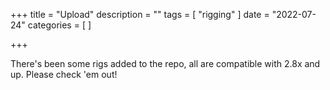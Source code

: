 +++
title = "Upload"
description = ""
tags = [
 "rigging"
]
date = "2022-07-24"
categories = [
]

+++

There's been some rigs added to the repo, all are compatible with 2.8x and up. Please check 'em out!

